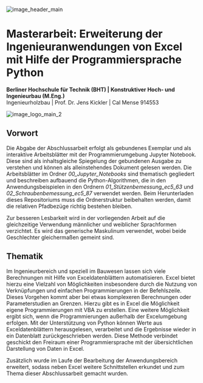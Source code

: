 ![image_header_main](https://user-images.githubusercontent.com/104301991/188845542-e5e30f1d-f478-4616-840b-1f6e6924320d.png)


# Masterarbeit: Erweiterung der Ingenieuranwendungen von Excel mit Hilfe der Programmiersprache Python
**Berliner Hochschule für Technik (BHT) | Konstruktiver Hoch- und Ingenieurbau (M.Eng.)** <br>
Ingenieurholzbau | Prof. Dr. Jens Kickler | Cal Mense 914553 <br>

![image_logo_main_2](https://user-images.githubusercontent.com/104301991/189487050-664e7cc1-0367-4005-99b6-c461895629c0.png)


## Vorwort
Die Abgabe der Abschlussarbeit erfolgt als gebundenes Exemplar und als interaktive Arbeitsblätter mit der Programmierumgebung Jupyter Notebook. Diese sind als inhaltsgleiche Spiegelung der gebundenen Ausgabe zu verstehen und können als alleinstehendes Dokument gelesen werden. Die Arbeitsblätter im Ordner *00_Jupyter_Notebooks* sind thematisch gegliedert und beschreiben aufbauend die Python-Algorithmen, die in den Anwendungsbeispielen in den Ordnern *01_Stützenbemessung_ec5_63* und *02_Schraubenbemessung_ec5_87* verwendet werden. Beim Herunterladen dieses Repositoriums muss die Ordnerstruktur beibehalten werden, damit die relativen Pfadbezüge richtig bestehen bleiben. 

Zur besseren Lesbarkeit wird in der vorliegenden Arbeit auf die gleichzeitige Verwendung männlicher und weiblicher Sprachformen verzichtet. Es wird das generische Maskulinum verwendet, wobei beide Geschlechter gleichermaßen gemeint sind.


## Thematik
Im Ingenieurbereich und speziell im Bauwesen lassen sich viele Berechnungen mit Hilfe von Exceldatenblättern automatisieren. Excel bietet hierzu eine Vielzahl von Möglichkeiten insbesondere durch die Nutzung von Verknüpfungen und einfachen Programmierungen in der Befehlszeile. Dieses Vorgehen kommt aber bei etwas komplexeren Berechnungen oder Parameterstudien an Grenzen. Hierzu gibt es in Excel die Möglichkeit eigene Programmierungen mit VBA zu erstellen. Eine weitere Möglichkeit ergibt sich, wenn die Programmierungen außerhalb der Excelumgebung erfolgen. Mit der Unterstützung von Python können Werte aus Exceldatenblättern herausgelesen, verarbeitet und die Ergebnisse wieder in ein Datenblatt zurückgeschrieben werden. Diese Methode verbindet geschickt den Freiraum einer Programmiersprache mit der übersichtlichen Darstellung von Daten in Excel.

Zusätzlich wurde im Laufe der Bearbeitung der Anwendungsbereich erweitert, sodass neben Excel weitere Schnittstellen erkundet und zum Thema dieser Abschlussarbeit gemacht wurden. 
